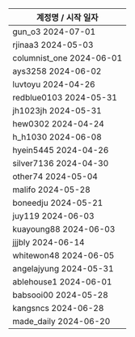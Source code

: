 | 계정명 / 시작 일자|
|--------|
| gun_o3 2024-07-01 |
| rjinaa3 2024-05-03 |
| columnist_one 2024-06-01 |
| ays3258 2024-06-02 |
| luvtoyu 2024-04-26 |
| redblue0103 2024-05-31 |
| jh1023jh 2024-05-31 |
| hew0302 2024-04-24 |
| h_h1030 2024-06-08 |
| hyein5445 2024-04-26 |
| silver7136 2024-04-30 |
| other74 2024-05-04 |
| malifo 2024-05-28 |
| boneedju  2024-05-21 |
| juy119  2024-06-03 |
| kuayoung88  2024-06-03 |
| jjjbly  2024-06-14 |
| whitewon48  2024-06-05 |
| angelajyung  2024-05-31 |
| ablehouse1  2024-06-01 |
| babsooi00  2024-05-28 |
| kangsncs  2024-06-28 |
| made_daily  2024-06-20 |
